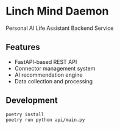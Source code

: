 # Linch Mind Daemon

Personal AI Life Assistant Backend Service

## Features

- FastAPI-based REST API
- Connector management system
- AI recommendation engine
- Data collection and processing

## Development

```bash
poetry install
poetry run python api/main.py
```